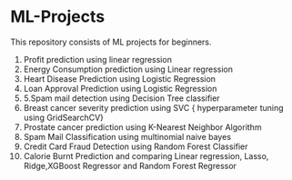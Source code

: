 # ML-Projects
This repository  consists of ML projects for beginners.
1. Profit prediction using linear regression
2. Energy Consumption prediction using Linear regression
3. Heart Disease Prediction using Logistic Regression
4. Loan Approval Prediction using Logistic Regression
5. 5.Spam mail detection using Decision Tree classifier
6. Breast cancer severity prediction using SVC { hyperparameter tuning using GridSearchCV}
7. Prostate cancer prediction using K-Nearest Neighbor Algorithm
8. Spam Mail Classification using multinomial naive bayes
9. Credit Card Fraud Detection using Random Forest Classifier
10. Calorie Burnt Prediction and comparing Linear regression, Lasso, Ridge,XGBoost Regressor and Random Forest Regressor
